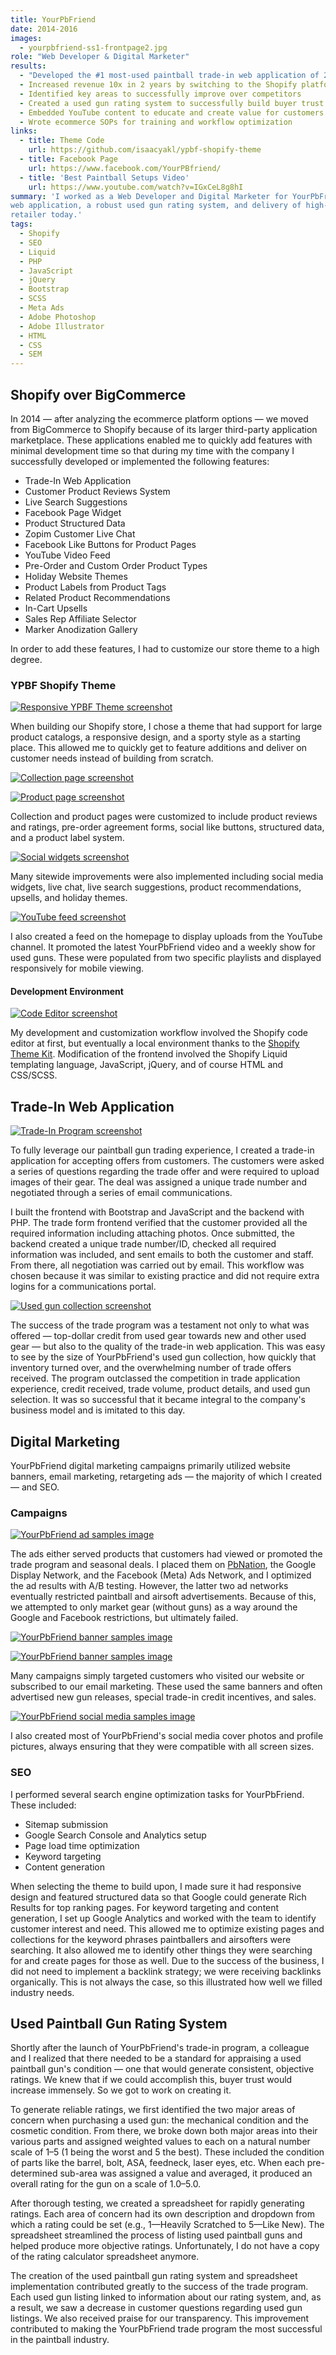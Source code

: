 ```yaml
---
title: YourPbFriend
date: 2014-2016
images:
  - yourpbfriend-ss1-frontpage2.jpg
role: "Web Developer & Digital Marketer"
results:
  - "Developed the #1 most-used paintball trade-in web application of 2015-2016"
  - Increased revenue 10x in 2 years by switching to the Shopify platform
  - Identified key areas to successfully improve over competitors
  - Created a used gun rating system to successfully build buyer trust
  - Embedded YouTube content to educate and create value for customers
  - Wrote ecommerce SOPs for training and workflow optimization
links:
  - title: Theme Code
    url: https://github.com/isaacyakl/ypbf-shopify-theme
  - title: Facebook Page
    url: https://www.facebook.com/YourPBfriend/
  - title: 'Best Paintball Setups Video'
    url: https://www.youtube.com/watch?v=IGxCeL8g8hI
summary: 'I worked as a Web Developer and Digital Marketer for YourPbFriend from 2014-2016. During that time, I helped YourPbFriend.com become the fastest growing online paintball gear retailer &mdash; peaking at #2 by sales in 2015-2016 &mdash; and the #1 choice for paintball gear trade-ins. This was made possible by focusing on our experience with used paintball markers. I made this competitive advantage central to our business model with tasks including SEO, an in-depth trade-in
web application, a robust used gun rating system, and delivery of high-quality product photos and videos. Our trade-in program is emulated by virtually every other online paintball
retailer today.'
tags:
  - Shopify
  - SEO
  - Liquid
  - PHP
  - JavaScript
  - jQuery
  - Bootstrap
  - SCSS
  - Meta Ads
  - Adobe Photoshop
  - Adobe Illustrator
  - HTML
  - CSS
  - SEM
---
```


## Shopify over BigCommerce

In 2014 &mdash; after analyzing the ecommerce platform options &mdash; we moved from BigCommerce to Shopify because of its larger third-party application marketplace. These applications enabled me to quickly add features with minimal development time so that during my time with the company I successfully developed or implemented the following features:

-  Trade-In Web Application
-  Customer Product Reviews System
-  Live Search Suggestions
-  Facebook Page Widget
-  Product Structured Data
-  Zopim Customer Live Chat
-  Facebook Like Buttons for Product Pages
-  YouTube Video Feed
-  Pre-Order and Custom Order Product Types
-  Holiday Website Themes
-  Product Labels from Product Tags
-  Related Product Recommendations
-  In-Cart Upsells
-  Sales Rep Affiliate Selector
-  Marker Anodization Gallery

In order to add these features, I had to customize our store theme to a high degree.

### YPBF Shopify Theme

[![Responsive YPBF Theme screenshot](/img/work/yourpbfriend-ss12-responsive.jpg)](/img/work/yourpbfriend-ss12-responsive.jpg)

When building our Shopify store, I chose a theme that had support for large product catalogs, a responsive design, and a sporty style as a starting place. This allowed me to quickly get to feature additions and deliver on customer needs instead of building from scratch.

[![Collection page screenshot](/img/work/yourpbfriend-ss6-newguns.png)](/img/work/yourpbfriend-ss6-newguns.png)

[![Product page screenshot](/img/work/yourpbfriend-ss7-product.png)](/img/work/yourpbfriend-ss7-product.png)

Collection and product pages were customized to include product reviews and ratings, pre-order agreement forms, social like buttons, structured data, and a product label system.

[![Social widgets screenshot](/img/work/yourpbfriend-ss8-social.png)](/img/work/yourpbfriend-ss8-social.png)

Many sitewide improvements were also implemented including social media widgets, live chat, live search suggestions, product recommendations, upsells, and holiday themes.

[![YouTube feed screenshot](/img/work/yourpbfriend-ss14-ytfeed.jpg)](/img/work/yourpbfriend-ss14-ytfeed.jpg)

I also created a feed on the homepage to display uploads from the YouTube channel. It promoted the latest YourPbFriend video and a weekly show for used guns. These were populated from two specific playlists and displayed responsively for mobile viewing.

#### Development Environment

[![Code Editor screenshot](/img/work/yourpbfriend-ss11-codeeditor.jpg)](/img/work/yourpbfriend-ss11-codeeditor.jpg)

My development and customization workflow involved the Shopify code editor at first, but eventually a local environment thanks to the [Shopify Theme Kit](https://shopify.dev/themes/tools/theme-kit). Modification of the frontend involved the Shopify Liquid templating language, JavaScript, jQuery, and of course HTML and CSS/SCSS.

## Trade-In Web Application

[![Trade-In Program screenshot](/img/work/yourpbfriend-ss5-tradeinform.png)](/img/work/yourpbfriend-ss5-tradeinform.png)

To fully leverage our paintball gun trading experience, I created a trade-in application for accepting offers from customers. The customers were asked a series of questions regarding the trade offer and were required to upload images of their gear. The deal was assigned a unique trade number and negotiated through a series of email communications.

I built the frontend with Bootstrap and JavaScript and the backend with PHP. The trade form frontend verified that the customer provided all the required information including attaching photos. Once submitted, the backend created a unique trade number/ID, checked all required information was included, and sent emails to both the customer and staff. From there, all negotiation was carried out by email. This workflow was chosen because it was similar to existing practice and did not require extra logins for a communications portal.

[![Used gun collection screenshot](/img/work/yourpbfriend-ss2-usedguns.png)](/img/work/yourpbfriend-ss2-usedguns.png)

The success of the trade program was a testament not only to what was offered &mdash; top-dollar credit from used gear towards new and other used gear &mdash; but also to the quality of the trade-in web application. This was easy to see by the size of YourPbFriend's used gun collection, how quickly that inventory turned over, and the overwhelming number of trade offers received. The program outclassed the competition in trade application experience, credit received, trade volume, product details, and used gun selection. It was so successful that it became integral to the company's business model and is imitated to this day.

## Digital Marketing

YourPbFriend digital marketing campaigns primarily utilized website banners, email marketing, retargeting ads &mdash; the majority of which I created &mdash; and SEO.

### Campaigns

[![YourPbFriend ad samples image](/img/work/yourpbfriend-ss17-ad-samples.jpg)](/img/work/yourpbfriend-ss17-ad-samples.jpg)

The ads either served products that customers had viewed or promoted the trade program and seasonal deals. I placed them on [PbNation](https://pbnation.com), the Google Display Network, and the Facebook (Meta) Ads Network, and I optimized the ad results with A/B testing. However, the latter two ad networks eventually restricted paintball and airsoft advertisements. Because of this, we attempted to only market gear (without guns) as a way around the Google and Facebook restrictions, but ultimately failed.

[![YourPbFriend banner samples image](/img/work/yourpbfriend-ss20-banner-samples2.jpg)](/img/work/yourpbfriend-ss20-banner-samples2.jpg)

[![YourPbFriend banner samples image](/img/work/yourpbfriend-ss18-banner-samples.jpg)](/img/work/yourpbfriend-ss18-banner-samples.jpg)

Many campaigns simply targeted customers who visited our website or subscribed to our email marketing. These used the same banners and often advertised new gun releases, special trade-in credit incentives, and sales.

[![YourPbFriend social media samples image](/img/work/yourpbfriend-ss19-social-media-samples.jpg)](/img/work/yourpbfriend-ss19-social-media-samples.jpg)

I also created most of YourPbFriend's social media cover photos and profile pictures, always ensuring that they were compatible with all screen sizes.

### SEO

I performed several search engine optimization tasks for YourPbFriend. These included:

-  Sitemap submission
-  Google Search Console and Analytics setup
-  Page load time optimization
-  Keyword targeting
-  Content generation

When selecting the theme to build upon, I made sure it had responsive design and featured structured data so that Google could generate Rich Results for top ranking pages. For keyword targeting and content generation, I set up Google Analytics and worked with the team to identify customer interest and need. This allowed me to optimize existing pages and collections for the keyword phrases paintballers and airsofters were searching. It also allowed me to identify other things they were searching for and create pages for those as well. Due to the success of the business, I did not need to implement a backlink strategy; we were receiving backlinks organically. This is not always the case, so this illustrated how well we filled industry needs.

## Used Paintball Gun Rating System

Shortly after the launch of YourPbFriend's trade-in program, a colleague and I realized that there needed to be a standard for appraising a used paintball gun's condition &mdash; one that would generate consistent, objective ratings. We knew that if we could accomplish this, buyer trust would increase immensely. So we got to work on creating it.

To generate reliable ratings, we first identified the two major areas of concern when purchasing a used gun: the mechanical condition and the cosmetic condition. From there, we broke down both major areas into their various parts and assigned weighted values to each on a natural number scale of 1–5 (1 being the worst and 5 the best). These included the condition of parts like the barrel, bolt, ASA, feedneck, laser eyes, etc. When each pre-determined sub-area was assigned a value and averaged, it produced an overall rating for the gun on a scale of 1.0–5.0.

After thorough testing, we created a spreadsheet for rapidly generating ratings. Each area of concern had its own description and dropdown from which a rating could be set (e.g., 1—Heavily Scratched to 5—Like New). The spreadsheet streamlined the process of listing used paintball guns and helped produce more objective ratings. Unfortunately, I do not have a copy of the rating calculator spreadsheet anymore.

The creation of the used paintball gun rating system and spreadsheet implementation contributed greatly to the success of the trade program. Each used gun listing linked to information about our rating system, and, as a result, we saw a decrease in customer questions regarding used gun listings. We also received praise for our transparency. This improvement contributed to making the YourPbFriend trade program the most successful in the paintball industry.
